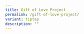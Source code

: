```yaml
---
title: Gift of Love Project
permalink: /gift-of-love-project/
variant: tiptap
description: ""
---
```

